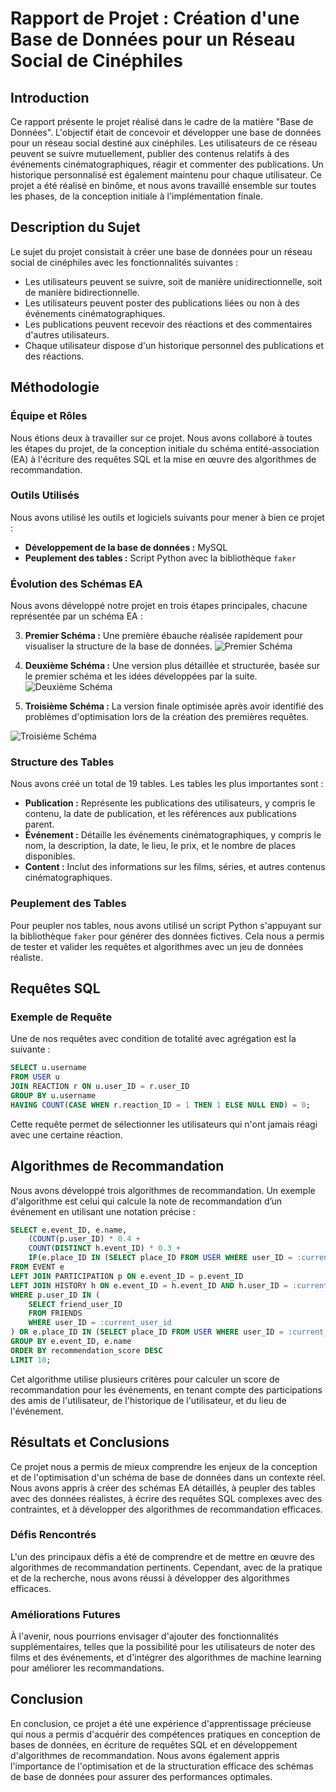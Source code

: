 # Rapport de Projet : Création d'une Base de Données pour un Réseau Social de Cinéphiles

## Introduction

Ce rapport présente le projet réalisé dans le cadre de la matière "Base de Données". L'objectif était de concevoir et développer une base de données pour un réseau social destiné aux cinéphiles. Les utilisateurs de ce réseau peuvent se suivre mutuellement, publier des contenus relatifs à des événements cinématographiques, réagir et commenter des publications. Un historique personnalisé est également maintenu pour chaque utilisateur. Ce projet a été réalisé en binôme, et nous avons travaillé ensemble sur toutes les phases, de la conception initiale à l'implémentation finale.

## Description du Sujet

Le sujet du projet consistait à créer une base de données pour un réseau social de cinéphiles avec les fonctionnalités suivantes :
- Les utilisateurs peuvent se suivre, soit de manière unidirectionnelle, soit de manière bidirectionnelle.
- Les utilisateurs peuvent poster des publications liées ou non à des événements cinématographiques.
- Les publications peuvent recevoir des réactions et des commentaires d'autres utilisateurs.
- Chaque utilisateur dispose d'un historique personnel des publications et des réactions.

## Méthodologie

### Équipe et Rôles

Nous étions deux à travailler sur ce projet. Nous avons collaboré à toutes les étapes du projet, de la conception initiale du schéma entité-association (EA) à l'écriture des requêtes SQL et la mise en œuvre des algorithmes de recommandation.

### Outils Utilisés

Nous avons utilisé les outils et logiciels suivants pour mener à bien ce projet :
- **Développement de la base de données :** MySQL
- **Peuplement des tables :** Script Python avec la bibliothèque `faker`

### Évolution des Schémas EA

Nous avons développé notre projet en trois étapes principales, chacune représentée par un schéma EA :

3. **Premier Schéma :** Une première ébauche réalisée rapidement pour visualiser la structure de la base de données.
![Premier Schéma](premier-schema.png)

2. **Deuxième Schéma :** Une version plus détaillée et structurée, basée sur le premier schéma et les idées développées par la suite.
![Deuxième Schéma](schema-intermediaire.png)

3. **Troisième Schéma :** La version finale optimisée après avoir identifié des problèmes d'optimisation lors de la création des premières requêtes.

![Troisième Schéma](schema-final.png)

### Structure des Tables

Nous avons créé un total de 19 tables. Les tables les plus importantes sont :

- **Publication :** Représente les publications des utilisateurs, y compris le contenu, la date de publication, et les références aux publications parent.
- **Événement :** Détaille les événements cinématographiques, y compris le nom, la description, la date, le lieu, le prix, et le nombre de places disponibles.
- **Content :** Inclut des informations sur les films, séries, et autres contenus cinématographiques.

### Peuplement des Tables

Pour peupler nos tables, nous avons utilisé un script Python s'appuyant sur la bibliothèque `faker` pour générer des données fictives. Cela nous a permis de tester et valider les requêtes et algorithmes avec un jeu de données réaliste.

## Requêtes SQL

### Exemple de Requête

Une de nos requêtes avec condition de totalité avec agrégation est la suivante :

```sql
SELECT u.username
FROM USER u
JOIN REACTION r ON u.user_ID = r.user_ID
GROUP BY u.username
HAVING COUNT(CASE WHEN r.reaction_ID = 1 THEN 1 ELSE NULL END) = 0;
```

Cette requête permet de sélectionner les utilisateurs qui n'ont jamais réagi avec une certaine réaction.

## Algorithmes de Recommandation

Nous avons développé trois algorithmes de recommandation. Un exemple d'algorithme est celui qui calcule la note de recommandation d’un événement en utilisant une notation précise :

```sql
SELECT e.event_ID, e.name,
    (COUNT(p.user_ID) * 0.4 + 
    COUNT(DISTINCT h.event_ID) * 0.3 + 
    IF(e.place_ID IN (SELECT place_ID FROM USER WHERE user_ID = :current_user_id), 0.3, 0)) AS recommendation_score
FROM EVENT e
LEFT JOIN PARTICIPATION p ON e.event_ID = p.event_ID
LEFT JOIN HISTORY h ON e.event_ID = h.event_ID AND h.user_ID = :current_user_id
WHERE p.user_ID IN (
    SELECT friend_user_ID 
    FROM FRIENDS 
    WHERE user_ID = :current_user_id
) OR e.place_ID IN (SELECT place_ID FROM USER WHERE user_ID = :current_user_id)
GROUP BY e.event_ID, e.name
ORDER BY recommendation_score DESC
LIMIT 10;
```

Cet algorithme utilise plusieurs critères pour calculer un score de recommandation pour les événements, en tenant compte des participations des amis de l'utilisateur, de l'historique de l'utilisateur, et du lieu de l'événement.

## Résultats et Conclusions

Ce projet nous a permis de mieux comprendre les enjeux de la conception et de l'optimisation d'un schéma de base de données dans un contexte réel. Nous avons appris à créer des schémas EA détaillés, à peupler des tables avec des données réalistes, à écrire des requêtes SQL complexes avec des contraintes, et à développer des algorithmes de recommandation efficaces.

### Défis Rencontrés

L'un des principaux défis a été de comprendre et de mettre en œuvre des algorithmes de recommandation pertinents. Cependant, avec de la pratique et de la recherche, nous avons réussi à développer des algorithmes efficaces.

### Améliorations Futures

À l'avenir, nous pourrions envisager d'ajouter des fonctionnalités supplémentaires, telles que la possibilité pour les utilisateurs de noter des films et des événements, et d'intégrer des algorithmes de machine learning pour améliorer les recommandations.

## Conclusion

En conclusion, ce projet a été une expérience d'apprentissage précieuse qui nous a permis d'acquérir des compétences pratiques en conception de bases de données, en écriture de requêtes SQL et en développement d'algorithmes de recommandation. Nous avons également appris l'importance de l'optimisation et de la structuration efficace des schémas de base de données pour assurer des performances optimales.

